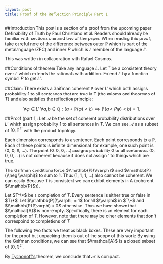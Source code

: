 ```yaml
---
layout: post
title: Proof of the Reflection Principle Part 1
---
```

##Introduction
This post is a section of a proof from the upcoming paper Definability of Truth by Paul Christiano et al.
Readers should already be familiar with sections one and two of the paper.
When reading this proof, take careful note of the difference between outer $\mathbb{P}$ which is part of the metalanguage (ZFC) and inner $P$ which is a member of the language $L'$.

This was written in collaboration with Rafael Cosmos.

##Conditions of theorem
Take any language $L$. Let $T$ be a consistent theory over $L$ which extends the rationals with addition. Extend $L$ by a function symbol $P$ to get $L'$.

##Claim:
There exists a Gaifman coherent $\mathbb{P}$ over $L'$ which both assigns probability 1 to all sentences that are true in T (the axioms and theorems of $T$) and also satisfies the reflection principle:

$$\forall \varphi \in L' \;\forall a, b \in \mathbb{Q}:\left(a < \mathbb{P}(\varphi) < b\right)\implies\mathbb{P}(a < P\varphi) < b) = 1.$$

##Proof (part 1):
Let $\mathcal{A}$ be the set of coherent probability distributions over $L'$ which assign probability 1 to all sentences in $T$. We can see $\mathcal{A}$ as a subset of $[0, 1]^{L'}$ with the product topology.

Each dimension corresponds to a sentence.
Each point corresponds to a $\mathbb{P}$. Each of these points is infinite dimensional, for example, one such point is (0, 0, 0, ...).
The point (0, 0, 0, ...) assigns probability 0 to all sentences. (0, 0, 0, ...) is not coherent because it does not assign 1 to things which are true.

The Gaifman conditions force $\\mathbb{P}(\\varphi)$ and $\\mathbb{P}(\\neg \\varphi)$ to sum to 1. Thus (1, 1, 1, ...) also cannot be coherent. We can easily 
Because $T$ is consistent we can exhibit elements in A (coherent $\\mathbb{P}$s).

Let $T^\*$ be a completion of $T$.
Every sentence is either true or false in $T\*$.
Let $\\mathbb{P}(\\varphi) = 1$ for all $\\varphi$ in $T\*$ and $\\mathbb{P}(\\varphi) = 0$ otherwise.
Thus we have shown that $\\mathcal{A}$ is non-empty. Specifically, there is an element for each completion of $T$. However, note that there may be other elements that don't correspoind to completions of $T$

The following two facts we treat as black boxes. These are very important for the proof but unpacking them is out of the scope of this work:
By using the Gaifman conditions, we can see that $\\mathcal{A}$ is a closed subset of $[0, 1]^{L'}$.

By [Tychonoff's](https://en.wikipedia.org/wiki/Tychonoff%27s_theorem) theorem, we conclude that $\mathcal{A}$ is compact.
